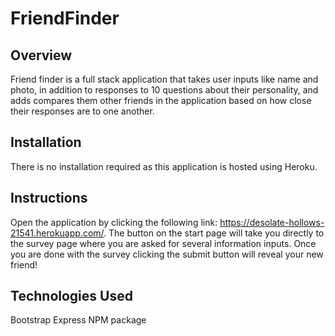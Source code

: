 # FriendFinder

## Overview
Friend finder is a full stack application that takes user inputs like name and photo, in addition to responses to 10 questions about their personality, and adds compares them other friends in the application based on how close their responses are to one another.

## Installation
There is no installation required as this application is hosted using Heroku.

## Instructions
Open the application by clicking the following link: https://desolate-hollows-21541.herokuapp.com/. The button on the start page will take you directly to the survey page where you are asked for several information inputs.  Once you are done with the survey clicking the submit button will reveal your new friend!

## Technologies Used
Bootstrap
Express NPM package